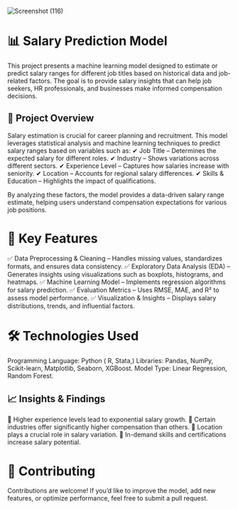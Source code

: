 ![Screenshot (116)](https://github.com/user-attachments/assets/569057d3-5bce-42fd-aabe-99952625fda4)


# 📊 Salary Prediction Model
This project presents a machine learning model designed to estimate or predict salary ranges for different job titles based on historical data and job-related factors. The goal is to provide salary insights that can help job seekers, HR professionals, and businesses make informed compensation decisions.

## 🚀 Project Overview
Salary estimation is crucial for career planning and recruitment. This model leverages statistical analysis and machine learning techniques to predict salary ranges based on variables such as:
✔ Job Title – Determines the expected salary for different roles.
✔ Industry – Shows variations across different sectors.
✔ Experience Level – Captures how salaries increase with seniority.
✔ Location – Accounts for regional salary differences.
✔ Skills & Education  – Highlights the impact of qualifications.

By analyzing these factors, the model provides a data-driven salary range estimate, helping users understand compensation expectations for various job positions.

# 🔎 Key Features
✅ Data Preprocessing & Cleaning – Handles missing values, standardizes formats, and ensures data consistency.
✅ Exploratory Data Analysis (EDA) – Generates insights using visualizations such as boxplots, histograms, and heatmaps.
✅ Machine Learning Model – Implements regression algorithms for salary prediction.
✅ Evaluation Metrics – Uses RMSE, MAE, and R² to assess model performance.
✅ Visualization & Insights – Displays salary distributions, trends, and influential factors.

# 🛠️ Technologies Used
Programming Language: Python ( R, Stata,)
Libraries: Pandas, NumPy, Scikit-learn, Matplotlib, Seaborn, XGBoost.
Model Type: Linear Regression, Random Forest.

## 📈 Insights & Findings
📍 Higher experience levels lead to exponential salary growth.
📍 Certain industries offer significantly higher compensation than others.
📍 Location plays a crucial role in salary variation.
📍 In-demand skills and certifications increase salary potential.

# 🤝 Contributing
Contributions are welcome! If you’d like to improve the model, add new features, or optimize performance, feel free to submit a pull request.
